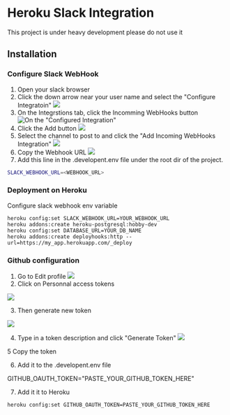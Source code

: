 # Heroku Slack Integration
This project is under heavy development please do not use it

## Installation

### Configure Slack WebHook
1. Open your slack browser
2. Click the down arrow near your user name and select the "Configure Integratoin"
![](https://dl.dropboxusercontent.com/u/1228036/images/76313e208c6f95af38b1aaf39447ace9.jpg)
3. On the Integrstions tab, click the Incomming WebHooks button
![On the "Configured Integration"](https://dl.dropboxusercontent.com/u/1228036/images/df5fc054dffcf1613c3a5aa2849571c2.jpg)
4. Click the Add button
![](https://dl.dropboxusercontent.com/u/1228036/images/57640a1b96883c4a44b189995c45c946.jpg)
5. Select the channel to post to and click the "Add Incoming WebHooks Integration"
![](https://dl.dropboxusercontent.com/u/1228036/images/ee4d2f02b09806285a4dfeb8da512e0a.jpg)
6. Copy the Webhook URL
![](https://dl.dropboxusercontent.com/u/1228036/images/aa2f391e6b20f3cfd778dd0d4a2a1f94.jpg)
7. Add this line in the .developent.env file under the root dir of the project.
```bash
SLACK_WEBHOOK_URL=<WEBHOOK_URL>
```

### Deployment on Heroku

Configure slack webhook env variable

```bash
heroku config:set SLACK_WEBHOOK_URL=YOUR_WEBHOOK_URL
heroku addons:create heroku-postgresql:hobby-dev
heroku config:set DATABASE_URL=YOUR_DB_NAME
heroku addons:create deployhooks:http --url=https://my_app.herokuapp.com/_deploy
```

### Github configuration

1. Go to Edit profile
![](https://dl.dropboxusercontent.com/u/1228036/images/16fdb2a34173b99bc98e9c4cf1c7f725.jpg)
2. Click on Personnal access tokens

![](https://dl.dropboxusercontent.com/u/1228036/images/f218eaa7a610c897c937f4403ad1404e.jpg)

3. Then generate new token

![](https://dl.dropboxusercontent.com/u/1228036/images/be2ca68429e79b2b036c731fb034f00a.jpg)

4. Type in a token description and click "Generate Token"
![](https://dl.dropboxusercontent.com/u/1228036/images/d5a348fba3f5637aef64f8751545b9a9.jpg)

5  Copy the token

6. Add it to the .developent.env file

GITHUB_OAUTH_TOKEN="PASTE_YOUR_GITHUB_TOKEN_HERE"

7. Add it it to Heroku

```
heroku config:set GITHUB_OAUTH_TOKEN=PASTE_YOUR_GITHUB_TOKEN_HERE
```
